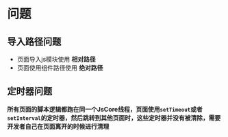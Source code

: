# 问题

## 导入路径问题

- 页面导入js模块使用 **相对路径**
- 页面使用组件路径使用 **绝对路径**

## 定时器问题

**所有页面的脚本逻辑都跑在同一个JsCore线程，页面使用`setTimeout`或者`setInterval`的定时器，然后跳转到其他页面时，这些定时器并没有被清除，需要开发者自己在页面离开的时候进行清理**